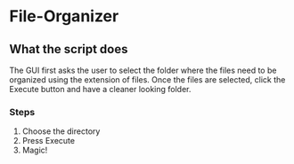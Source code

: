 # File-Organizer

## What the script does

The GUI first asks the user to select the folder where the files need to be organized using the extension of files.
Once the files are selected, click the Execute button and have a cleaner looking folder.
### Steps
1. Choose the directory
2. Press Execute 
3. Magic!
